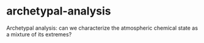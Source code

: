 # archetypal-analysis
Archetypal analysis: can we characterize the atmospheric chemical state as a mixture of its extremes?
